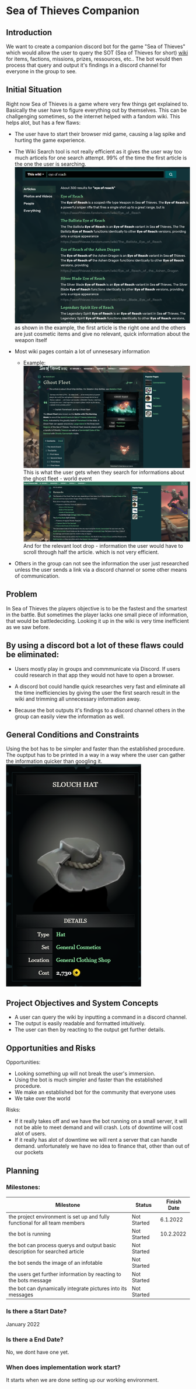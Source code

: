 # Sea of Thieves Companion

## Introduction

We want to create a companion discord bot for the game "Sea of Thieves" which would allow the user to query the SOT (Sea of Thieves for short) [wiki](https://seaofthieves.fandom.com/wiki/Sea_of_Thieves_Wiki) for items, factions, missions, prizes, ressources, etc.. The bot would then process that query and output it's findings in a discord channel for everyone in the group to see.


## Initial Situation
Right now Sea of Thieves is a game where very few things get explained to. Basically the user have to figure everything out by themselves. This can be challgenging sometimes, so the internet helped with a fandom wiki. This helps alot, but has a few flaws:
* The user have to start their browser mid game, causing a lag spike and hurting the game experience.

* The Wiki Search tool is not really efficient as it gives the user way too much articels for one search attempt. 99% of the time the first article is the one the user is searching.
![](eyeofreach.png)
as shown in the example, the first article is the right one and the others are just cosmetic items and give no relevant, quick information about the weapon itself

* Most wiki pages contain a lot of unnesesary information

    * Example: 
    ![](ghostFleetWiki1.PNG)
    This is what the user gets when they search for informations about the ghost fleet - world event
    ![](ghostFleetWiki2.PNG)
    And for the relevant loot drop - information the user would have to scroll through half the article.
    which is not very efficient.
  
* Others in the group can not see the information the user just researched unless the user sends a link via a discord channel or some other means of communication.

## Problem
In Sea of Thieves the players objective is to be the fastest and the smartest in the battle. But sometimes the player lacks one small piece of information, that would be battledeciding. Looking it up in the wiki is very time inefficient as we saw before.

## By using a discord bot a lot of these flaws could be eliminated: 
* Users mostly play in groups and commmunicate via Discord. If users could research in that app they would not have to open a browser.
* A discord bot could handle quick researches very fast and eliminate all the time inefficiencies by giving the user the first search result in the wiki and trimming all unnecessary information away. 

* Because the bot outputs it's findings to a discord channel others in the group can easily view the information as well.
  

## General Conditions and Constraints

Using the bot has to be simpler and faster than the established procedure.
The ouptput has to be printed in a way in a way where the user can gather the information quicker than googling it.
![](slouch_hat.png)


## Project Objectives and System Concepts

* A user can query the wiki by inputting a command in a discord channel.
* The output is easily readable and formatted intuitively.
* The user can then by reacting to the output get further details.
  

## Opportunities and Risks

Opportunities:
* Looking something up will not break the user's immersion.
* Using the bot is much simpler and faster than the established procedure.
* We make an established bot for the community that everyone uses
* We take over the world
  
Risks:
* If it really takes off and we have the bot running on a small server, it will not be able to meet demand and will crash. Lots of downtime will cost alot of users. 
* If it really has alot of downtime we will rent a server that can handle demand. unfortunately we have no idea to finance that, other than out of our pockets


## Planning






### Milestones:
| Milestone                                                                    	| Status      	| Finish Date 	|
|------------------------------------------------------------------------------	|-------------	|-------------	|
| the project environment is set up and fully functional for all team members  	| Not Started 	|6.1.2022      	|
| the bot is running                                                           	| Not Started 	|10.2.2022     	|
| the bot can process querys and output basic description for searched article 	| Not Started 	|             	|
| the bot sends the image of an infotable                                      	| Not Started 	|             	|
| the users get further information by reacting to the bots message            	| Not Started 	|             	|
| the bot can dynamically integrate pictures into its messages                 	| Not Started 	|             	|

### Is there a Start Date?
January 2022
### Is there a End Date?
No, we dont have one yet.

### When does implementation work start?
It starts when we are done setting up our working environment.